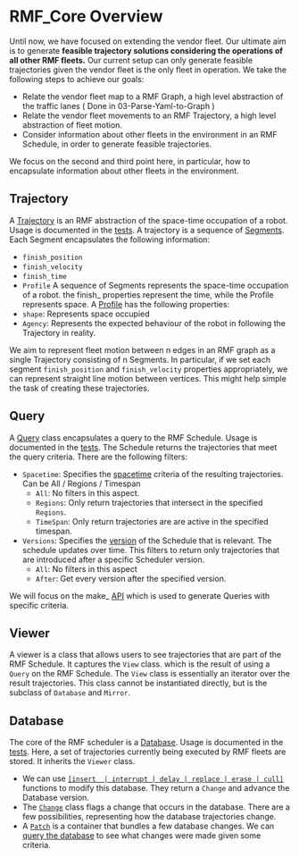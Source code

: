 # RMF_Core Overview
Until now, we have focused on extending the vendor fleet. Our ultimate aim is to generate **feasible trajectory solutions considering the operations of all other RMF fleets.** Our current setup can only generate feasible trajectories given the vendor fleet is the only fleet in operation. We take the following steps to achieve our goals:
* Relate the vendor fleet map to a RMF Graph, a high level abstraction of the traffic lanes ( Done in 03-Parse-Yaml-to-Graph )
* Relate the vendor fleet movements to an RMF Trajectory, a high level abstraction of fleet motion.
* Consider information about other fleets in the environment in an RMF Schedule, in order to generate feasible trajectories.

We focus on the second and third point here, in particular, how to encapsulate information about other fleets in the environment. 

## Trajectory
A [Trajectory](https://github.com/osrf/rmf_core/blob/traffic_msgs/rmf_traffic/include/rmf_traffic/Trajectory.hpp) is an RMF abstraction of the space-time occupation of a robot. Usage is documented in the [tests](https://github.com/osrf/rmf_core/blob/traffic_msgs/rmf_traffic/test/unit/test_Trajectory.cpp). A trajectory is a sequence of [Segments]([Segments](https://github.com/osrf/rmf_core/blob/traffic_msgs/rmf_traffic/include/rmf_traffic/Trajectory.hpp#L189)). Each Segment encapsulates the following information:
* `finish_position`
* `finish_velocity`
* `finish_time`
* `Profile`
A sequence of Segments represents the space-time occupation of a robot. the finish_ properties represent the time, while the Profile represents space. A [Profile](https://github.com/osrf/rmf_core/blob/traffic_msgs/rmf_traffic/include/rmf_traffic/Trajectory.hpp#L63) has the following properties:
* `shape`: Represents space occupied
* `Agency`: Represents the expected behaviour of the robot in following the Trajectory in reality.

We aim to represent fleet motion between n edges in an RMF graph as a single Trajectory consisting of n Segments. In particular, if we set each segment `finish_position` and `finish_velocity` properties appropriately, we can represent straight line motion between vertices. This might help simple the task of creating these trajectories.

## Query
A [Query](https://github.com/osrf/rmf_core/blob/traffic_msgs/rmf_traffic/include/rmf_traffic/schedule/Query.hpp) class encapsulates a query to the RMF Schedule. Usage is documented in the [tests](https://github.com/osrf/rmf_core/blob/traffic_msgs/rmf_traffic/test/unit/schedule/test_Query.cpp). The Schedule returns the trajectories that meet the query criteria. There are the following filters:
* `Spacetime`: Specifies the [spacetime](https://github.com/osrf/rmf_core/blob/traffic_msgs/rmf_traffic/include/rmf_traffic/schedule/Query.hpp#L46) criteria of the resulting trajectories. Can be All / Regions / Timespan
  * `All`: No filters in this aspect.
  * `Regions`: Only return trajectories that intersect in the specified `Regions`.
  *  `TimeSpan`: Only return trajectories are are active in the specified timespan.
* `Versions`: Specifies the [version](https://github.com/osrf/rmf_core/blob/traffic_msgs/rmf_traffic/include/rmf_traffic/schedule/Query.hpp#L273) of the Schedule that is relevant. The schedule updates over time. This filters to return only trajectories that are introduced after a specific Scheduler version.
  * `All`: No filters in this aspect
  * `After`: Get every version after the specified version.

We will focus on the make_ [API](https://github.com/osrf/rmf_core/blob/traffic_msgs/rmf_traffic/include/rmf_traffic/schedule/Query.hpp#L388) which is used to generate Queries with specific criteria. 

## Viewer
A viewer is a class that allows users to see trajectories that are part of the RMF Schedule. It captures the `View` class. which is the result of using a `Query` on the RMF Schedule. The `View` class is essentially an iterator over the result trajectories. This class cannot be instantiated directly, but is the subclass of `Database` and `Mirror`.

## Database
The core of the RMF scheduler is a [Database](https://github.com/osrf/rmf_core/blob/traffic_msgs/rmf_traffic/include/rmf_traffic/schedule/Database.hpp). Usage is documented in the [tests](https://github.com/osrf/rmf_core/blob/63b8334de3819ccf09583f5ce01f4d73d3042f33/rmf_traffic/test/unit/schedule/test_Database.cpp). Here, a set of trajectories currently being executed by RMF fleets are stored. It inherits the `Viewer` class. 
* We can use [`[insert  | interrupt | delay | replace | erase | cull]`](https://github.com/osrf/rmf_core/blob/traffic_msgs/rmf_traffic/include/rmf_traffic/schedule/Database.hpp#L368) functions to modify this database. They return a `Change` and advance the Database version.
* The [`Change`](https://github.com/osrf/rmf_core/blob/traffic_msgs/rmf_traffic/include/rmf_traffic/schedule/Database.hpp#L44) class flags a change that occurs in the database. There are a few possibilities, representing how the database trajectories change.
* A [`Patch`](https://github.com/osrf/rmf_core/blob/traffic_msgs/rmf_traffic/include/rmf_traffic/schedule/Database.hpp#L327) is a container that bundles a few database changes. We can [query the database](https://github.com/osrf/rmf_core/blob/traffic_msgs/rmf_traffic/include/rmf_traffic/schedule/Database.hpp#L363) to see what changes were made given some criteria.
